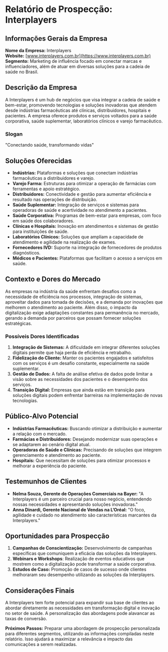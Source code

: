 # Relatório de Prospecção: Interplayers

## Informações Gerais da Empresa
**Nome da Empresa:** Interplayers  
**Website:** [www.interplayers.com.br](https://www.interplayers.com.br)  
**Segmento:** Marketing de influência focado em conectar marcas e influenciadores, além de atuar em diversas soluções para a cadeia de saúde no Brasil.  

## Descrição da Empresa
A Interplayers é um hub de negócios que visa integrar a cadeia de saúde e bem-estar, promovendo tecnologias e soluções inovadoras que atendem desde indústrias farmacêuticas até clínicas, distribuidores, hospitais e pacientes. A empresa oferece produtos e serviços voltados para a saúde corporativa, saúde suplementar, laboratórios clínicos e varejo farmacêutico.

### Slogan
"Conectando saúde, transformando vidas"

## Soluções Oferecidas
- **Indústrias:** Plataformas e soluções que conectam indústrias farmacêuticas a distribuidores e varejo.
- **Varejo Farma:** Estruturas para otimizar a operação de farmácias com ferramentas e apoio estratégico.
- **Distribuidores:** Conectividade e gestão para aumentar eficiência e resultado nas operações de distribuição.
- **Saúde Suplementar:** Integração de serviços e sistemas para operadoras de saúde e acertividade no atendimento a pacientes.
- **Saúde Corporativa:** Programas de bem-estar para empresas, com foco em saúde dos colaboradores.
- **Clínicas e Hospitais:** Inovação em atendimentos e sistemas de gestão para instituições de saúde.
- **Laboratórios Clínicos:** Soluções que ampliam a capacidade de atendimento e agilidade na realização de exames.
- **Fornecedores IVD:** Suporte na integração de fornecedores de produtos diagnósticos.
- **Médicos e Pacientes:** Plataformas que facilitam o acesso a serviços em saúde.

## Contexto e Dores do Mercado
As empresas na indústria da saúde enfrentam desafios como a necessidade de eficiência nos processos, integração de sistemas, aproveitar dados para tomada de decisões, e a demanda por inovações que melhorem o atendimento ao paciente. Além disso, o impacto da digitalização exige adaptações constantes para permanência no mercado, gerando a demanda por parceiros que possam fornecer soluções estratégicas.

### Possíveis Dores Identificadas
1. **Integração de Sistemas:** A dificuldade em integrar diferentes soluções digitais permite que haja perda de eficiência e retrabalho.
2. **Fidelização do Cliente:** Manter os pacientes engajados e satisfeitos com os serviços é um desafio constante, especialmente na saúde suplementar.
3. **Gestão de Dados:** A falta de análise efetiva de dados pode limitar a visão sobre as necessidades dos pacientes e o desempenho dos serviços.
4. **Transição Digital:** Empresas que ainda estão em transição para soluções digitais podem enfrentar barreiras na implementação de novas tecnologias.

## Público-Alvo Potencial
- **Indústrias Farmacêuticas:** Buscando otimizar a distribuição e aumentar a relação com o mercado.
- **Farmácias e Distribuidores:** Desejando modernizar suas operações e se adaptarem ao cenário digital atual.
- **Operadoras de Saúde e Clínicas:** Precisando de soluções que integrem gerenciamento e atendimento ao paciente.
- **Hospitais:** Que necessitam de soluções para otimizar processos e melhorar a experiência do paciente.

## Testemunhos de Clientes
- **Nelma Souza, Gerente de Operações Comerciais na Bayer:** "A Interplayers é um parceiro crucial para nosso negócio, entendendo nossas necessidades e apresentando soluções inovadoras."
- **Anna Dinardi, Gerente Nacional de Vendas na L’Oréal:** "O foco, agilidade e cuidado no atendimento são características marcantes da Interplayers."

## Oportunidades para Prospecção
1. **Campanhas de Conscientização:** Desenvolvimento de campanhas específicas que comuniquem a eficácia das soluções da Interplayers.
2. **Webinars e Workshops**: Realização de eventos educativos que mostrem como a digitalização pode transformar a saúde corporativa.
3. **Estudos de Caso:** Promoção de casos de sucesso onde clientes melhoraram seu desempenho utilizando as soluções da Interplayers.

## Considerações Finais
A Interplayers tem forte potencial para expandir sua base de clientes ao abordar diretamente as necessidades em transformação digital e inovação no setor de saúde. A personalização das abordagens pode alavancar as taxas de conversão.

**Próximos Passos:**
Preparar uma abordagem de prospecção personalizada para diferentes segmentos, utilizando as informações compiladas neste relatório. Isso ajudará a maximizar a relevância e impacto das comunicações a serem realizadas.